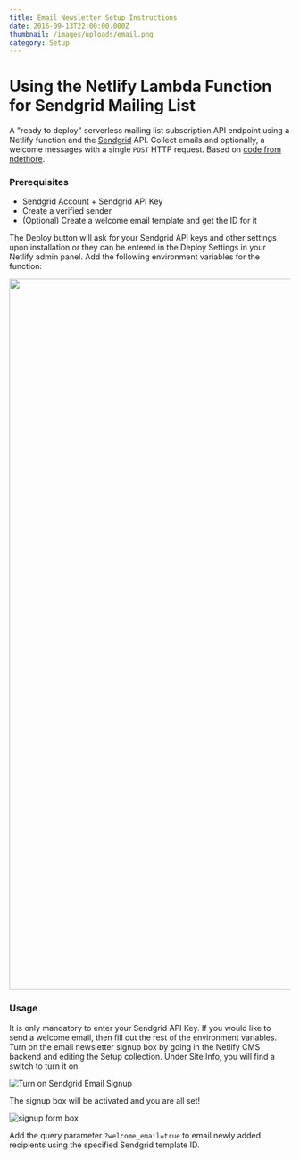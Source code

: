 ```yaml
---
title: Email Newsletter Setup Instructions
date: 2016-09-13T22:00:00.000Z
thumbnail: /images/uploads/email.png
category: Setup
---
```

 # Using the Netlify Lambda Function for Sendgrid Mailing List

A "ready to deploy" serverless mailing list subscription API endpoint using a Netlify function and the [Sendgrid](https://sendgrid.com) API. Collect emails and optionally, a welcome messages with a single `POST` HTTP request. Based on [code from ndethore](https://github.com/ndethore/lambda-sendgrid-mailinglist-api).

### Prerequisites

* Sendgrid Account + Sendgrid API Key
* Create a verified sender
* (Optional) Create a welcome email template and get the ID for it

The Deploy button will ask for your Sendgrid API keys and other settings upon installation or they can be entered in the Deploy Settings in your Netlify admin panel. Add the following environment variables for the function:

<img src="https://github.com/ndethore/lambda-sendgrid-mailinglist-api/raw/master/media/env_vars.png" width="1272">

### Usage

It is only mandatory to enter your Sendgrid API Key. If you would like to send a welcome email, then fill out the rest of the environment variables. Turn on the email newsletter signup box by going in the Netlify CMS backend and editing the Setup collection. Under Site Info, you will find a switch to turn it on.

![Turn on Sendgrid Email Signup](/images/uploads/turn-on-sendgrid.png)

The signup box will be activated and you are all set!

![signup form box](/images/uploads/signup.png)

Add the query parameter `?welcome_email=true` to email newly added recipients using the specified Sendgrid template ID.
